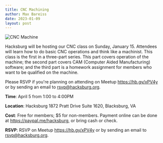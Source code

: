 ```yaml
---
title: CNC Machining
author: Max Bareiss
date: 2023-01-09
layout: post
---
```


![CNC Machine](//hacksburg.org/images/IMG_3741-2.jpg)

Hacksburg will be hosting our CNC class on Sunday, January 15.
Attendees will learn how to do basic CNC operations and think like a machinist.
This class is the first in a three-part series. This part covers operation of the machine; the second part covers CAM (Computer Aided Manufacturing) software; and the third part is a homework assignment for members who want to be qualified on the machine.

Please RSVP if you're planning on attending on Meetup <https://hb.gy/xPV4y> or by sending an email to [rsvp@hacksburg.org](mailto:rsvp@hacksburg.org).

**Time**: April 5 from 1:00 to 4:00PM

**Location**: Hacksburg 1872 Pratt Drive Suite 1620, Blacksburg, VA

**Cost**: Free for members; $5 for non-members. Payment online can be done at <https://paypal.me/hacksburg>, or bring cash or check.

**RSVP**: RSVP on Meetup <https://hb.gy/xPV4y> or by sending an email to [rsvp@hacksburg.org](mailto:rsvp@hacksburg.org).
